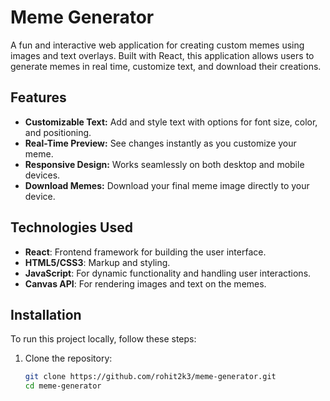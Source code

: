 # Meme Generator

A fun and interactive web application for creating custom memes using images and text overlays. Built with React, this application allows users to generate memes in real time, customize text, and download their creations.

## Features
- **Customizable Text:** Add and style text with options for font size, color, and positioning.
- **Real-Time Preview:** See changes instantly as you customize your meme.
- **Responsive Design:** Works seamlessly on both desktop and mobile devices.
- **Download Memes:** Download your final meme image directly to your device.


## Technologies Used

- **React**: Frontend framework for building the user interface.
- **HTML5/CSS3**: Markup and styling.
- **JavaScript**: For dynamic functionality and handling user interactions.
- **Canvas API**: For rendering images and text on the memes.

## Installation

To run this project locally, follow these steps:

1. Clone the repository:
   ```bash
   git clone https://github.com/rohit2k3/meme-generator.git
   cd meme-generator
